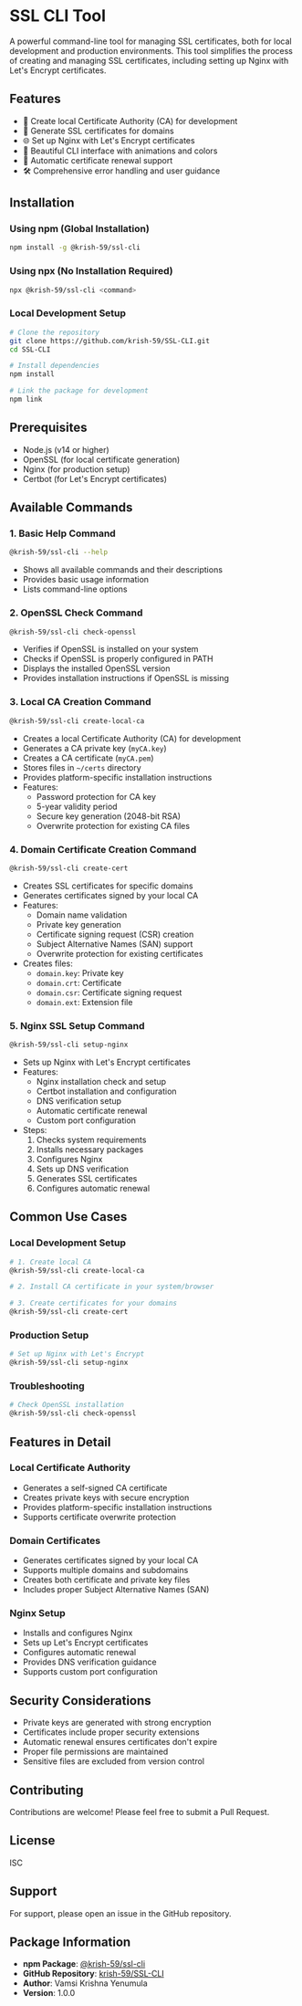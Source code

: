# SSL CLI Tool

A powerful command-line tool for managing SSL certificates, both for local development and production environments. This tool simplifies the process of creating and managing SSL certificates, including setting up Nginx with Let's Encrypt certificates.

## Features

- 🚀 Create local Certificate Authority (CA) for development
- 🔐 Generate SSL certificates for domains
- 🌐 Set up Nginx with Let's Encrypt certificates
- 🎨 Beautiful CLI interface with animations and colors
- 🔄 Automatic certificate renewal support
- 🛠️ Comprehensive error handling and user guidance

## Installation

### Using npm (Global Installation)
```bash
npm install -g @krish-59/ssl-cli
```

### Using npx (No Installation Required)
```bash
npx @krish-59/ssl-cli <command>
```

### Local Development Setup
```bash
# Clone the repository
git clone https://github.com/krish-59/SSL-CLI.git
cd SSL-CLI

# Install dependencies
npm install

# Link the package for development
npm link
```

## Prerequisites

- Node.js (v14 or higher)
- OpenSSL (for local certificate generation)
- Nginx (for production setup)
- Certbot (for Let's Encrypt certificates)

## Available Commands

### 1. Basic Help Command
```bash
@krish-59/ssl-cli --help
```
- Shows all available commands and their descriptions
- Provides basic usage information
- Lists command-line options

### 2. OpenSSL Check Command
```bash
@krish-59/ssl-cli check-openssl
```
- Verifies if OpenSSL is installed on your system
- Checks if OpenSSL is properly configured in PATH
- Displays the installed OpenSSL version
- Provides installation instructions if OpenSSL is missing

### 3. Local CA Creation Command
```bash
@krish-59/ssl-cli create-local-ca
```
- Creates a local Certificate Authority (CA) for development
- Generates a CA private key (`myCA.key`)
- Creates a CA certificate (`myCA.pem`)
- Stores files in `~/certs` directory
- Provides platform-specific installation instructions
- Features:
  - Password protection for CA key
  - 5-year validity period
  - Secure key generation (2048-bit RSA)
  - Overwrite protection for existing CA files

### 4. Domain Certificate Creation Command
```bash
@krish-59/ssl-cli create-cert
```
- Creates SSL certificates for specific domains
- Generates certificates signed by your local CA
- Features:
  - Domain name validation
  - Private key generation
  - Certificate signing request (CSR) creation
  - Subject Alternative Names (SAN) support
  - Overwrite protection for existing certificates
- Creates files:
  - `domain.key`: Private key
  - `domain.crt`: Certificate
  - `domain.csr`: Certificate signing request
  - `domain.ext`: Extension file

### 5. Nginx SSL Setup Command
```bash
@krish-59/ssl-cli setup-nginx
```
- Sets up Nginx with Let's Encrypt certificates
- Features:
  - Nginx installation check and setup
  - Certbot installation and configuration
  - DNS verification setup
  - Automatic certificate renewal
  - Custom port configuration
- Steps:
  1. Checks system requirements
  2. Installs necessary packages
  3. Configures Nginx
  4. Sets up DNS verification
  5. Generates SSL certificates
  6. Configures automatic renewal

## Common Use Cases

### Local Development Setup
```bash
# 1. Create local CA
@krish-59/ssl-cli create-local-ca

# 2. Install CA certificate in your system/browser

# 3. Create certificates for your domains
@krish-59/ssl-cli create-cert
```

### Production Setup
```bash
# Set up Nginx with Let's Encrypt
@krish-59/ssl-cli setup-nginx
```

### Troubleshooting
```bash
# Check OpenSSL installation
@krish-59/ssl-cli check-openssl
```

## Features in Detail

### Local Certificate Authority

- Generates a self-signed CA certificate
- Creates private keys with secure encryption
- Provides platform-specific installation instructions
- Supports certificate overwrite protection

### Domain Certificates

- Generates certificates signed by your local CA
- Supports multiple domains and subdomains
- Creates both certificate and private key files
- Includes proper Subject Alternative Names (SAN)

### Nginx Setup

- Installs and configures Nginx
- Sets up Let's Encrypt certificates
- Configures automatic renewal
- Provides DNS verification guidance
- Supports custom port configuration

## Security Considerations

- Private keys are generated with strong encryption
- Certificates include proper security extensions
- Automatic renewal ensures certificates don't expire
- Proper file permissions are maintained
- Sensitive files are excluded from version control

## Contributing

Contributions are welcome! Please feel free to submit a Pull Request.

## License

ISC

## Support

For support, please open an issue in the GitHub repository.

## Package Information

- **npm Package**: [@krish-59/ssl-cli](https://www.npmjs.com/package/@krish-59/ssl-cli)
- **GitHub Repository**: [krish-59/SSL-CLI](https://github.com/krish-59/SSL-CLI)
- **Author**: Vamsi Krishna Yenumula
- **Version**: 1.0.0 